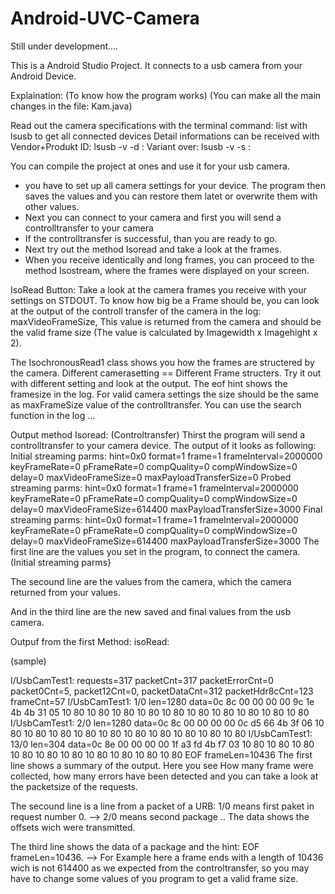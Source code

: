 # Android-UVC-Camera

Still under development.... 

This is a Android Studio Project. It connects to a usb camera from your Android Device.

Explaination: (To know how the program works) (You can make all the main changes in the file: Kam.java)

Read out the camera specifications with the terminal command:
list with lsusb to get all connected devices
Detail informations can be received with Vendor+Produkt ID: lsusb -v -d <vendor>:<product>
Variant over: lsusb -v -s <bus>:<device>

You can compile the project at ones and use it for your usb camera.

- you have to set up all camera settings for your device. The program then saves the values and you can restore them latet or overwrite them with other values.
- Next you can connect to your camera and first you will send a controlltransfer to your camera
- If the controlltransfer is successful, than you are ready to go.
- Next try out the method Isoread and take a look at the frames.
- When you receive identically and long frames, you can proceed to the method Isostream, where the frames were displayed on your screen.



IsoRead Button:
Take a look at the camera frames you receive with your settings on STDOUT. To know how big be a Frame should be, you can look at the output of the controll transfer of the camera in the log: maxVideoFrameSize, This value is returned from the camera and should be the valid frame size (The value is calculated by Imagewidth x Imagehight x 2).

The IsochronousRead1 class shows you how the frames are structered by the camera. Different camerasetting == Different Frame structers. Try it out with different setting and look at the output. The eof hint shows the framesize in the log. For valid camera settings the size should be the same as maxFrameSize value of the controlltransfer. You can use the search function in the log ...


Output method Isoread: (Controltransfer)
Thirst the program will send a controlltransfer to your camera device. The output of it looks as following:
Initial streaming parms: hint=0x0 format=1 frame=1 frameInterval=2000000 keyFrameRate=0 pFrameRate=0 compQuality=0 compWindowSize=0 delay=0 maxVideoFrameSize=0 maxPayloadTransferSize=0
Probed streaming parms: hint=0x0 format=1 frame=1 frameInterval=2000000 keyFrameRate=0 pFrameRate=0 compQuality=0 compWindowSize=0 delay=0 maxVideoFrameSize=614400 maxPayloadTransferSize=3000
Final streaming parms: hint=0x0 format=1 frame=1 frameInterval=2000000 keyFrameRate=0 pFrameRate=0 compQuality=0 compWindowSize=0 delay=0 maxVideoFrameSize=614400 maxPayloadTransferSize=3000
The first line are the values you set in the program, to connect the camera. (Initial streaming parms}

The secound line are the values from the camera, which the camera returned from your values.

And in the third line are the new saved and final values from the usb camera.

Outpuf from the first Method: isoRead:

(sample)

I/UsbCamTest1: requests=317 packetCnt=317 packetErrorCnt=0 packet0Cnt=5, packet12Cnt=0, packetDataCnt=312 packetHdr8cCnt=123 frameCnt=57
I/UsbCamTest1: 1/0 len=1280 data=0c 8c 00 00 00 00 9c 1e 4b 4b 31 05 10 80 10 80 10 80 10 80 10 80 10 80 10 80 10 80 10 80 10 80
I/UsbCamTest1: 2/0 len=1280 data=0c 8c 00 00 00 00 0c d5 66 4b 3f 06 10 80 10 80 10 80 10 80 10 80 10 80 10 80 10 80 10 80 10 80
I/UsbCamTest1: 13/0 len=304 data=0c 8e 00 00 00 00 1f a3 fd 4b f7 03 10 80 10 80 10 80 10 80 10 80 10 80 10 80 10 80 10 80 10 80 EOF frameLen=10436
The first line shows a summary of the output. Here you see How many frame were collected, how many errors have been detected and you can take a look at the packetsize of the requests.

The secound line is a line from a packet of a URB: 1/0 means first paket in request number 0. --> 2/0 means second package .. The data shows the offsets wich were transmitted.

The third line shows the data of a package and the hint: EOF frameLen=10436. --> For Example here a frame ends with a length of 10436 wich is not 614400 as we expected from the controltransfer, so you may have to change some values of you program to get a valid frame size.
